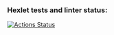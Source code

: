 ### Hexlet tests and linter status:
[![Actions Status](https://github.com/Klimenteen/layout-designer-project-58/actions/workflows/hexlet-check.yml/badge.svg)](https://github.com/Klimenteen/layout-designer-project-58/actions)